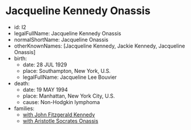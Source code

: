 # Jacqueline Kennedy Onassis
- id: I2
- legalFullName: Jacqueline Kennedy Onassis
- normalShortName: Jacqueline Onassis
- otherKnownNames: [Jacqueline Kennedy, Jackie Kennedy, Jacqueline Onassis]
- birth:
  - date: 28 JUL 1929
  - place: Southampton, New York, U.S.
  - legalFullName: Jacqueline Lee Bouvier
- death:
  - date: 19 MAY 1994
  - place: Manhattan, New York City, U.S.
  - cause: Non-Hodgkin lymphoma
- families:
  - [with John Fitzgerald Kennedy](../../families/F1)
  - [with Aristotle Socrates Onassis](../../families/F2)
